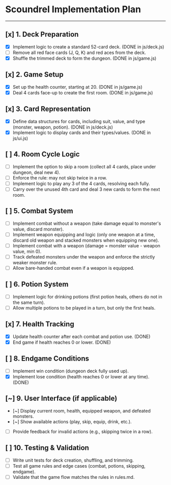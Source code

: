 # Scoundrel Implementation Plan

---

## [x] 1. Deck Preparation
- [x] Implement logic to create a standard 52-card deck. (DONE in js/deck.js)
- [ ] Remove all red face cards (J, Q, K) and red aces from the deck. <!-- NOT DONE: Must add logic to trim these cards from the deck in createDeck or after deck creation. -->
- [x] Shuffle the trimmed deck to form the dungeon. (DONE in js/game.js)

## [x] 2. Game Setup
- [x] Set up the health counter, starting at 20. (DONE in js/game.js)
- [x] Deal 4 cards face-up to create the first room. (DONE in js/game.js)

## [x] 3. Card Representation
- [x] Define data structures for cards, including suit, value, and type (monster, weapon, potion). (DONE in js/deck.js)
- [x] Implement logic to display cards and their types/values. (DONE in js/ui.js)

## [ ] 4. Room Cycle Logic
- [ ] Implement the option to skip a room (collect all 4 cards, place under dungeon, deal new 4). <!-- NOT DONE: No skip logic in game or UI. -->
- [ ] Enforce the rule: may not skip twice in a row. <!-- NOT DONE: No tracking or enforcement of consecutive skips. -->
- [ ] Implement logic to play any 3 of the 4 cards, resolving each fully. <!-- NOT DONE: Current logic does not enforce this rule. -->
- [ ] Carry over the unused 4th card and deal 3 new cards to form the next room. <!-- NOT DONE: No logic for carrying over a card. -->

## [ ] 5. Combat System
- [ ] Implement combat without a weapon (take damage equal to monster's value, discard monster). <!-- PARTIALLY DONE: Combat exists, but not as per Scoundrel rules. -->
- [ ] Implement weapon equipping and logic (only one weapon at a time, discard old weapon and stacked monsters when equipping new one). <!-- NOT DONE: No stacking of defeated monsters, no discard logic as per rules. -->
- [ ] Implement combat with a weapon (damage = monster value - weapon value, min 0). <!-- NOT DONE: No weapon vs. monster logic as per Scoundrel. -->
- [ ] Track defeated monsters under the weapon and enforce the strictly weaker monster rule. <!-- NOT DONE: No stacking or rule enforcement. -->
- [ ] Allow bare-handed combat even if a weapon is equipped. <!-- NOT DONE: Not present. -->

## [ ] 6. Potion System
- [ ] Implement logic for drinking potions (first potion heals, others do not in the same turn). <!-- NOT DONE: All hearts heal, no 'first only' logic. -->
- [ ] Allow multiple potions to be played in a turn, but only the first heals. <!-- NOT DONE: Not enforced. -->

## [x] 7. Health Tracking
- [x] Update health counter after each combat and potion use. (DONE)
- [x] End game if health reaches 0 or lower. (DONE)

## [ ] 8. Endgame Conditions
- [ ] Implement win condition (dungeon deck fully used up). <!-- NOT DONE: Game ends if deck is empty, but not as a win. -->
- [x] Implement lose condition (health reaches 0 or lower at any time). (DONE)

## [~] 9. User Interface (if applicable)
- [~] Display current room, health, equipped weapon, and defeated monsters. <!-- PARTIALLY DONE: Defeated monsters under weapon not shown. -->
- [~] Show available actions (play, skip, equip, drink, etc.). <!-- PARTIALLY DONE: Skip not present. -->
- [ ] Provide feedback for invalid actions (e.g., skipping twice in a row). <!-- NOT DONE: No skip logic, so no feedback. -->

## [ ] 10. Testing & Validation
- [ ] Write unit tests for deck creation, shuffling, and trimming. <!-- NOT DONE: No tests found. -->
- [ ] Test all game rules and edge cases (combat, potions, skipping, endgame). <!-- NOT DONE: No tests found. -->
- [ ] Validate that the game flow matches the rules in rules.md. <!-- NOT DONE: Not validated. --> 